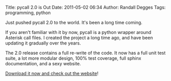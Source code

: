 Title: pycall 2.0 is Out
Date: 2011-05-02 06:34
Author: Randall Degges
Tags: programming, python


Just pushed pycall 2.0 to the world. It's been a long time coming.

If you aren't familiar with it by now, pycall is a python wrapper around
Asterisk call files. I created the project a long time ago, and have been
updating it gradually over the years.

The 2.0 release contains a full re-write of the code. It now has a full unit
test suite, a lot more modular design, 100% test coverage, full sphinx
documentation, and a sexy website.

[Download it now and check out the website][]!


  [Download it now and check out the website]: http://pycall.org/ "pycall"
